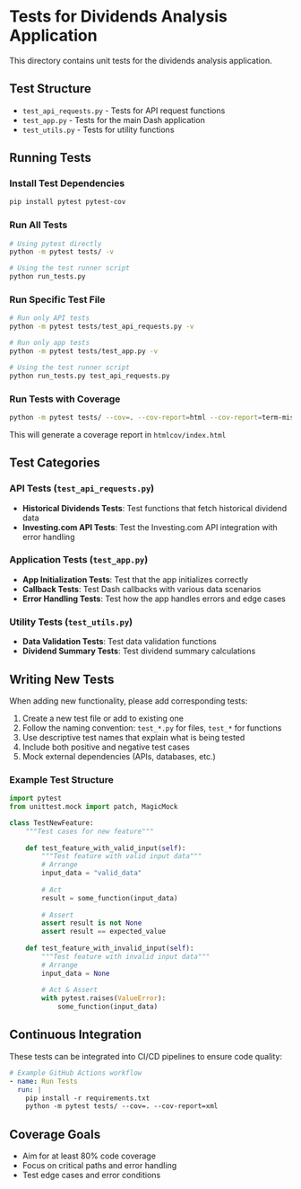 # Tests for Dividends Analysis Application

This directory contains unit tests for the dividends analysis application.

## Test Structure

- `test_api_requests.py` - Tests for API request functions
- `test_app.py` - Tests for the main Dash application
- `test_utils.py` - Tests for utility functions

## Running Tests

### Install Test Dependencies

```bash
pip install pytest pytest-cov
```

### Run All Tests

```bash
# Using pytest directly
python -m pytest tests/ -v

# Using the test runner script
python run_tests.py
```

### Run Specific Test File

```bash
# Run only API tests
python -m pytest tests/test_api_requests.py -v

# Run only app tests
python -m pytest tests/test_app.py -v

# Using the test runner script
python run_tests.py test_api_requests.py
```

### Run Tests with Coverage

```bash
python -m pytest tests/ --cov=. --cov-report=html --cov-report=term-missing -v
```

This will generate a coverage report in `htmlcov/index.html`

## Test Categories

### API Tests (`test_api_requests.py`)

- **Historical Dividends Tests**: Test functions that fetch historical dividend data
- **Investing.com API Tests**: Test the Investing.com API integration with error handling

### Application Tests (`test_app.py`)

- **App Initialization Tests**: Test that the app initializes correctly
- **Callback Tests**: Test Dash callbacks with various data scenarios
- **Error Handling Tests**: Test how the app handles errors and edge cases

### Utility Tests (`test_utils.py`)

- **Data Validation Tests**: Test data validation functions
- **Dividend Summary Tests**: Test dividend summary calculations

## Writing New Tests

When adding new functionality, please add corresponding tests:

1. Create a new test file or add to existing one
2. Follow the naming convention: `test_*.py` for files, `test_*` for functions
3. Use descriptive test names that explain what is being tested
4. Include both positive and negative test cases
5. Mock external dependencies (APIs, databases, etc.)

### Example Test Structure

```python
import pytest
from unittest.mock import patch, MagicMock

class TestNewFeature:
    """Test cases for new feature"""
    
    def test_feature_with_valid_input(self):
        """Test feature with valid input data"""
        # Arrange
        input_data = "valid_data"
        
        # Act
        result = some_function(input_data)
        
        # Assert
        assert result is not None
        assert result == expected_value
    
    def test_feature_with_invalid_input(self):
        """Test feature with invalid input data"""
        # Arrange
        input_data = None
        
        # Act & Assert
        with pytest.raises(ValueError):
            some_function(input_data)
```

## Continuous Integration

These tests can be integrated into CI/CD pipelines to ensure code quality:

```yaml
# Example GitHub Actions workflow
- name: Run Tests
  run: |
    pip install -r requirements.txt
    python -m pytest tests/ --cov=. --cov-report=xml
```

## Coverage Goals

- Aim for at least 80% code coverage
- Focus on critical paths and error handling
- Test edge cases and error conditions 